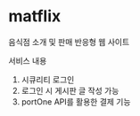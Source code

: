 # matflix

음식점 소개 및 판매 반응형 웹 사이트 

서비스 내용 
1. 시큐리티 로그인
2. 로그인 시 게시판 글 작성 가능
3. portOne API를 활용한 결제 기능

